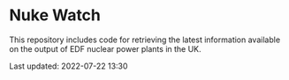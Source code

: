 # Nuke Watch

This repository includes code for retrieving the latest information available on the output of EDF nuclear power plants in the UK.

Last updated: 2022-07-22 13:30